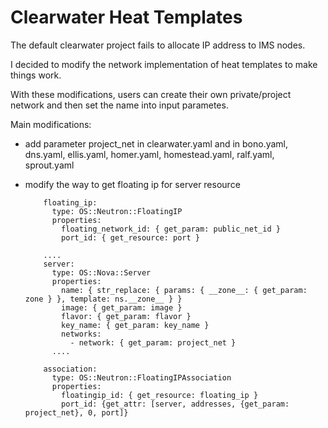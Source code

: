 # Clearwater Heat Templates

The default clearwater project fails to allocate IP address to IMS nodes.


I decided to modify the network implementation of heat templates to make things work.


With these modifications, users can create their own private/project network and then set the name into input parametes.

Main modifications:

- add parameter project_net in clearwater.yaml and in bono.yaml, dns.yaml, ellis.yaml, homer.yaml, homestead.yaml, ralf.yaml, sprout.yaml

- modify the way to get floating ip for server resource

          floating_ip:
            type: OS::Neutron::FloatingIP
            properties:
              floating_network_id: { get_param: public_net_id }
              port_id: { get_resource: port }
			  
          ....
          server:
            type: OS::Nova::Server
            properties:
              name: { str_replace: { params: { __zone__: { get_param: zone } }, template: ns.__zone__ } }
              image: { get_param: image }
              flavor: { get_param: flavor }
              key_name: { get_param: key_name }
              networks:
                - network: { get_param: project_net }
            ....
			
		  association:
            type: OS::Neutron::FloatingIPAssociation
            properties:
              floatingip_id: { get_resource: floating_ip }
              port_id: {get_attr: [server, addresses, {get_param: project_net}, 0, port]}